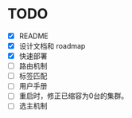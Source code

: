# TODO

- [x] README
- [x] 设计文档和 roadmap
- [x] 快速部署
- [ ] 路由机制
- [ ] 标签匹配
- [ ] 用户手册
- [ ] 重启时，修正已缩容为0台的集群。
- [ ] 选主机制
